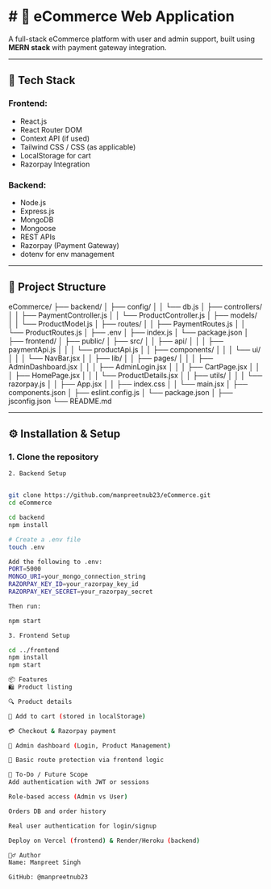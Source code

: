 # # 🛒 eCommerce Web Application

A full-stack eCommerce platform with user and admin support, built using **MERN stack** with payment gateway integration.

---

## 🔧 Tech Stack

### Frontend:
- React.js
- React Router DOM
- Context API (if used)
- Tailwind CSS / CSS (as applicable)
- LocalStorage for cart
- Razorpay Integration

### Backend:
- Node.js
- Express.js
- MongoDB
- Mongoose
- REST APIs
- Razorpay (Payment Gateway)
- dotenv for env management

---

## 📁 Project Structure

eCommerce/
├── backend/
│ ├── config/
│ │ └── db.js
│ ├── controllers/
│ │ ├── PaymentController.js
│ │ └── ProductController.js
│ ├── models/
│ │ └── ProductModel.js
│ ├── routes/
│ │ ├── PaymentRoutes.js
│ │ └── ProductRoutes.js
│ ├── .env
│ ├── index.js
│ └── package.json
│
├── frontend/
│ ├── public/
│ ├── src/
│ │ ├── api/
│ │ │ ├── paymentApi.js
│ │ │ └── productApi.js
│ │ ├── components/
│ │ │ └── ui/
│ │ │ └── NavBar.jsx
│ │ ├── lib/
│ │ ├── pages/
│ │ │ ├── AdminDashboard.jsx
│ │ │ ├── AdminLogin.jsx
│ │ │ ├── CartPage.jsx
│ │ │ ├── HomePage.jsx
│ │ │ └── ProductDetails.jsx
│ │ ├── utils/
│ │ │ └── razorpay.js
│ │ ├── App.jsx
│ │ ├── index.css
│ │ └── main.jsx
│ ├── components.json
│ ├── eslint.config.js
│ └── package.json
│
├── jsconfig.json
└── README.md


---

## ⚙️ Installation & Setup

### 1. Clone the repository

```bash
2. Backend Setup


git clone https://github.com/manpreetnub23/eCommerce.git
cd eCommerce

cd backend
npm install

# Create a .env file
touch .env

Add the following to .env:
PORT=5000
MONGO_URI=your_mongo_connection_string
RAZORPAY_KEY_ID=your_razorpay_key_id
RAZORPAY_KEY_SECRET=your_razorpay_secret

Then run:

npm start

3. Frontend Setup

cd ../frontend
npm install
npm start

📦 Features
🛍️ Product listing

🔍 Product details

🛒 Add to cart (stored in localStorage)

💳 Checkout & Razorpay payment

🧑 Admin dashboard (Login, Product Management)

🔐 Basic route protection via frontend logic

📌 To-Do / Future Scope
Add authentication with JWT or sessions

Role-based access (Admin vs User)

Orders DB and order history

Real user authentication for login/signup

Deploy on Vercel (frontend) & Render/Heroku (backend)

🙋‍♂️ Author
Name: Manpreet Singh

GitHub: @manpreetnub23